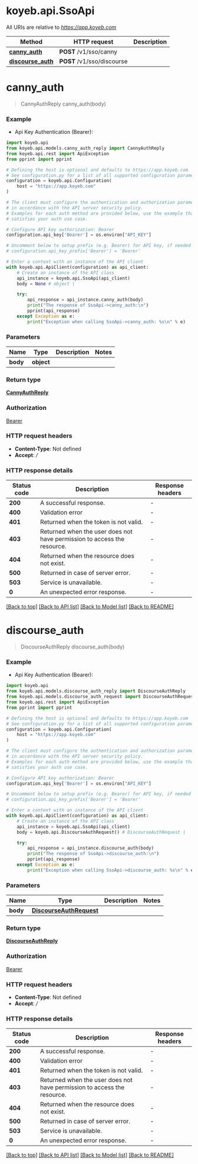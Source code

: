 # koyeb.api.SsoApi

All URIs are relative to *https://app.koyeb.com*

Method | HTTP request | Description
------------- | ------------- | -------------
[**canny_auth**](SsoApi.md#canny_auth) | **POST** /v1/sso/canny | 
[**discourse_auth**](SsoApi.md#discourse_auth) | **POST** /v1/sso/discourse | 


# **canny_auth**
> CannyAuthReply canny_auth(body)

### Example

* Api Key Authentication (Bearer):

```python
import koyeb.api
from koyeb.api.models.canny_auth_reply import CannyAuthReply
from koyeb.api.rest import ApiException
from pprint import pprint

# Defining the host is optional and defaults to https://app.koyeb.com
# See configuration.py for a list of all supported configuration parameters.
configuration = koyeb.api.Configuration(
    host = "https://app.koyeb.com"
)

# The client must configure the authentication and authorization parameters
# in accordance with the API server security policy.
# Examples for each auth method are provided below, use the example that
# satisfies your auth use case.

# Configure API key authorization: Bearer
configuration.api_key['Bearer'] = os.environ["API_KEY"]

# Uncomment below to setup prefix (e.g. Bearer) for API key, if needed
# configuration.api_key_prefix['Bearer'] = 'Bearer'

# Enter a context with an instance of the API client
with koyeb.api.ApiClient(configuration) as api_client:
    # Create an instance of the API class
    api_instance = koyeb.api.SsoApi(api_client)
    body = None # object | 

    try:
        api_response = api_instance.canny_auth(body)
        print("The response of SsoApi->canny_auth:\n")
        pprint(api_response)
    except Exception as e:
        print("Exception when calling SsoApi->canny_auth: %s\n" % e)
```



### Parameters


Name | Type | Description  | Notes
------------- | ------------- | ------------- | -------------
 **body** | **object**|  | 

### Return type

[**CannyAuthReply**](CannyAuthReply.md)

### Authorization

[Bearer](../README.md#Bearer)

### HTTP request headers

 - **Content-Type**: Not defined
 - **Accept**: */*

### HTTP response details

| Status code | Description | Response headers |
|-------------|-------------|------------------|
**200** | A successful response. |  -  |
**400** | Validation error |  -  |
**401** | Returned when the token is not valid. |  -  |
**403** | Returned when the user does not have permission to access the resource. |  -  |
**404** | Returned when the resource does not exist. |  -  |
**500** | Returned in case of server error. |  -  |
**503** | Service is unavailable. |  -  |
**0** | An unexpected error response. |  -  |

[[Back to top]](#) [[Back to API list]](../README.md#documentation-for-api-endpoints) [[Back to Model list]](../README.md#documentation-for-models) [[Back to README]](../README.md)

# **discourse_auth**
> DiscourseAuthReply discourse_auth(body)

### Example

* Api Key Authentication (Bearer):

```python
import koyeb.api
from koyeb.api.models.discourse_auth_reply import DiscourseAuthReply
from koyeb.api.models.discourse_auth_request import DiscourseAuthRequest
from koyeb.api.rest import ApiException
from pprint import pprint

# Defining the host is optional and defaults to https://app.koyeb.com
# See configuration.py for a list of all supported configuration parameters.
configuration = koyeb.api.Configuration(
    host = "https://app.koyeb.com"
)

# The client must configure the authentication and authorization parameters
# in accordance with the API server security policy.
# Examples for each auth method are provided below, use the example that
# satisfies your auth use case.

# Configure API key authorization: Bearer
configuration.api_key['Bearer'] = os.environ["API_KEY"]

# Uncomment below to setup prefix (e.g. Bearer) for API key, if needed
# configuration.api_key_prefix['Bearer'] = 'Bearer'

# Enter a context with an instance of the API client
with koyeb.api.ApiClient(configuration) as api_client:
    # Create an instance of the API class
    api_instance = koyeb.api.SsoApi(api_client)
    body = koyeb.api.DiscourseAuthRequest() # DiscourseAuthRequest | 

    try:
        api_response = api_instance.discourse_auth(body)
        print("The response of SsoApi->discourse_auth:\n")
        pprint(api_response)
    except Exception as e:
        print("Exception when calling SsoApi->discourse_auth: %s\n" % e)
```



### Parameters


Name | Type | Description  | Notes
------------- | ------------- | ------------- | -------------
 **body** | [**DiscourseAuthRequest**](DiscourseAuthRequest.md)|  | 

### Return type

[**DiscourseAuthReply**](DiscourseAuthReply.md)

### Authorization

[Bearer](../README.md#Bearer)

### HTTP request headers

 - **Content-Type**: Not defined
 - **Accept**: */*

### HTTP response details

| Status code | Description | Response headers |
|-------------|-------------|------------------|
**200** | A successful response. |  -  |
**400** | Validation error |  -  |
**401** | Returned when the token is not valid. |  -  |
**403** | Returned when the user does not have permission to access the resource. |  -  |
**404** | Returned when the resource does not exist. |  -  |
**500** | Returned in case of server error. |  -  |
**503** | Service is unavailable. |  -  |
**0** | An unexpected error response. |  -  |

[[Back to top]](#) [[Back to API list]](../README.md#documentation-for-api-endpoints) [[Back to Model list]](../README.md#documentation-for-models) [[Back to README]](../README.md)

